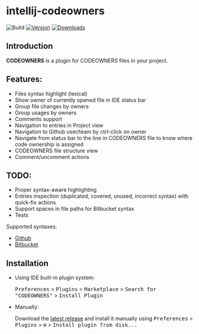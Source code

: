 # intellij-codeowners

![Build](https://github.com/fan-tom/intellij-codeowners/workflows/Build/badge.svg)
[![Version](https://img.shields.io/jetbrains/plugin/v/16811.svg)](https://plugins.jetbrains.com/plugin/16811)
[![Downloads](https://img.shields.io/jetbrains/plugin/d/16811.svg)](https://plugins.jetbrains.com/plugin/16811)

Introduction
------------

<!-- Plugin description -->

**CODEOWNERS** is a plugin for CODEOWNERS files in your project.

Features:
---------

- Files syntax highlight (lexical)
- Show owner of currently opened file in IDE status bar
- Group file changes by owners
- Group usages by owners
- Comments support
- Navigation to entries in Project view
- Navigation to Github user/team by ctrl-click on owner
- Navigate from status bar to the line in CODEOWNERS file to know where code ownership is assigned
- CODEOWNERS file structure view
- Comment/uncomment actions

TODO:
-----
- Proper syntax-aware highlighting
- Entries inspection (duplicated, covered, unused, incorrect syntax) with quick-fix actions
- Support spaces in file paths for Bitbucket syntax
- Tests

Supported syntaxes:
- [Github][github-syntax]
- [Bitbucket][bitbucket-syntax]

[github-syntax]: https://docs.github.com/en/github/creating-cloning-and-archiving-repositories/about-code-owners#codeowners-syntax
[bitbucket-syntax]: https://mibexsoftware.atlassian.net/wiki/spaces/CODEOWNERS/pages/222822413/Usage

<!-- Plugin description end -->

## Installation

- Using IDE built-in plugin system:
  
  <kbd>Preferences</kbd> > <kbd>Plugins</kbd> > <kbd>Marketplace</kbd> > <kbd>Search for "CODEOWNERS"</kbd> >
  <kbd>Install Plugin</kbd>
  
- Manually:

  Download the [latest release](https://github.com/fan-tom/intellij-codeowners/releases/latest) and install it manually using
  <kbd>Preferences</kbd> > <kbd>Plugins</kbd> > <kbd>⚙️</kbd> > <kbd>Install plugin from disk...</kbd>


